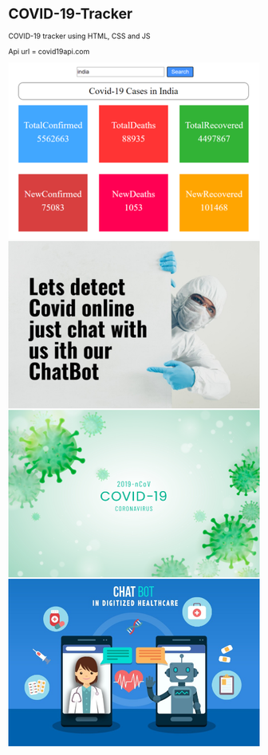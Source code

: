 # COVID-19-Tracker
COVID-19 tracker using HTML, CSS and JS

Api url = covid19api.com

<img src="covid.png">

<img src="images/bg_1.jpg">

<img src="images/bg_2.jpg">

<img src="images/bg_3.jpg">
